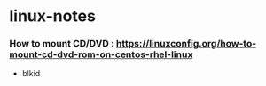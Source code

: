 # linux-notes
### How to mount CD/DVD : https://linuxconfig.org/how-to-mount-cd-dvd-rom-on-centos-rhel-linux
  - blkid
